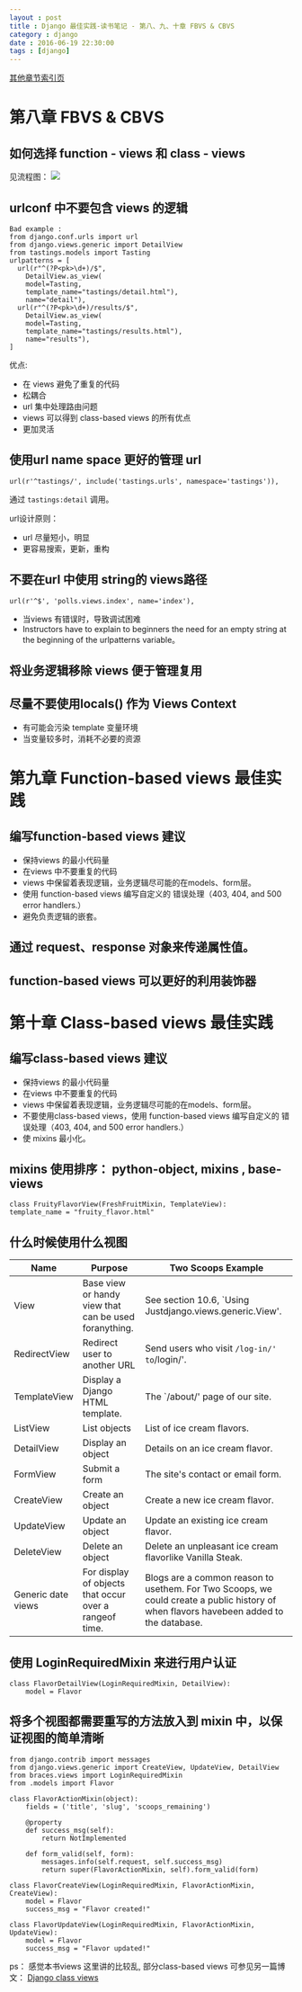 ```yaml
---
layout : post
title : Django 最佳实践-读书笔记 - 第八、九、十章 FBVS & CBVS
category : django
date : 2016-06-19 22:30:00
tags : [django]
---
```



[其他章节索引页](2016-05-22-Best.Practices.for.Django.1.8.3rd-Index.html)

# 第八章 FBVS & CBVS

## 如何选择 function - views 和 class - views 

见流程图：
![](/images/wtovsyu.png)

## urlconf 中不要包含 views 的逻辑 

```
Bad example :
from django.conf.urls import url
from django.views.generic import DetailView
from tastings.models import Tasting
urlpatterns = [
  url(r"^(?P<pk>\d+)/$",
    DetailView.as_view(
    model=Tasting,
    template_name="tastings/detail.html"),
    name="detail"),
  url(r"^(?P<pk>\d+)/results/$",
    DetailView.as_view(
    model=Tasting,
    template_name="tastings/results.html"),
    name="results"),
]
```

优点:

- 在 views 避免了重复的代码
- 松耦合
- url 集中处理路由问题
- views 可以得到 class-based views 的所有优点
- 更加灵活

## 使用url name space 更好的管理 url

`url(r'^tastings/', include('tastings.urls', namespace='tastings')),`

通过 `tastings:detail` 调用。 

url设计原则：
- url 尽量短小，明显 
- 更容易搜索，更新，重构

## 不要在url 中使用 string的 views路径

`url(r'^$', 'polls.views.index', name='index'),` 

- 当views 有错误时，导致调试困难
- Instructors have to explain to beginners the need for an empty string at the beginning of the urlpatterns variable。

## 将业务逻辑移除 views 便于管理复用

## 尽量不要使用locals() 作为 Views Context

- 有可能会污染 template 变量环境
- 当变量较多时，消耗不必要的资源


# 第九章 Function-based views 最佳实践

## 编写function-based views 建议

- 保持views 的最小代码量 
- 在views 中不要重复的代码
- views 中保留着表现逻辑，业务逻辑尽可能的在models、form层。
- 使用 function-based views 编写自定义的 错误处理（403, 404, and 500 error handlers.）
- 避免负责逻辑的嵌套。

## 通过 request、response 对象来传递属性值。

## function-based views 可以更好的利用装饰器

# 第十章 Class-based views 最佳实践

## 编写class-based views 建议

- 保持views 的最小代码量 
- 在views 中不要重复的代码
- views 中保留着表现逻辑，业务逻辑尽可能的在models、form层。
- 不要使用class-based views，使用 function-based views 编写自定义的 错误处理（403, 404, and 500 error handlers.）
- 使 mixins 最小化。

## mixins 使用排序： python-object, mixins , base-views 

```
class FruityFlavorView(FreshFruitMixin, TemplateView):
template_name = "fruity_flavor.html"
```

## 什么时候使用什么视图 

|Name | Purpose |Two Scoops Example|
|-----|---------|------------------|
|View | Base view or handy view that can be used foranything.| See section 10.6, `Using Justdjango.views.generic.View'.|
|RedirectView | Redirect user to another URL | Send users who visit `/log-in/' to`/login/'. |
|TemplateView | Display a Django HTML template. | The `/about/' page of our site.|
|ListView     | List objects                    | List of ice cream flavors.
|DetailView   | Display an object | Details on an ice cream flavor.
|FormView     | Submit a form  | The site's contact or email form.
|CreateView   | Create an object | Create a new ice cream flavor.
|UpdateView   | Update an object | Update an existing ice cream flavor.
|DeleteView   | Delete an object | Delete an unpleasant ice cream flavorlike Vanilla Steak.
|Generic date views | For display of objects that occur over a rangeof time.| Blogs are a common reason to usethem. For Two Scoops, we could create a public history of when flavors havebeen added to the database. 


## 使用 LoginRequiredMixin 来进行用户认证

```
class FlavorDetailView(LoginRequiredMixin, DetailView):
    model = Flavor
```
## 将多个视图都需要重写的方法放入到 mixin 中，以保证视图的简单清晰

```
from django.contrib import messages
from django.views.generic import CreateView, UpdateView, DetailView
from braces.views import LoginRequiredMixin
from .models import Flavor

class FlavorActionMixin(object):
    fields = ('title', 'slug', 'scoops_remaining')

    @property
    def success_msg(self):
        return NotImplemented
    
    def form_valid(self, form):
        messages.info(self.request, self.success_msg)
        return super(FlavorActionMixin, self).form_valid(form)

class FlavorCreateView(LoginRequiredMixin, FlavorActionMixin,
CreateView):
    model = Flavor
    success_msg = "Flavor created!"

class FlavorUpdateView(LoginRequiredMixin, FlavorActionMixin,
UpdateView):
    model = Flavor
    success_msg = "Flavor updated!"

```


ps： 感觉本书views 这里讲的比较乱, 部分class-based views 可参见另一篇博文： [Django class views](http://pylixm.cc/posts/2016-03-24-Django-class-Views.html)

